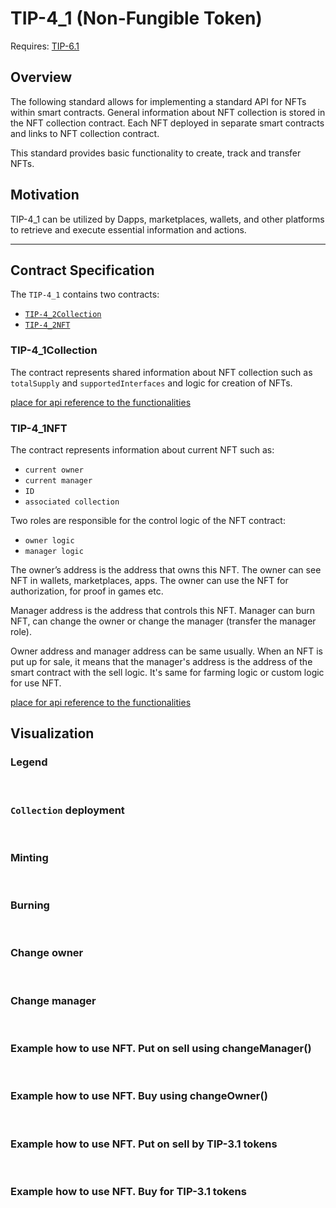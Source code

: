 # TIP-4_1 (Non-Fungible Token)

Requires: [TIP-6.1](./6.md)

## Overview

The following standard allows for implementing a standard API for NFTs within smart contracts. General information about NFT collection is stored in the NFT collection contract. Each NFT deployed in separate smart contracts and links to NFT collection contract.

This standard provides basic functionality to create, track and transfer NFTs.

## Motivation

TIP-4_1 can be utilized by Dapps, marketplaces, wallets, and other platforms to retrieve and execute essential information and actions.

---
## Contract Specification

The `TIP-4_1` contains two contracts:

- [ `TIP-4_2Collection` ](https://github.com/broxus/tip4/blob/master/contracts/TIP4_1/TIP4_1Collection.tsol)
- [ `TIP-4_2NFT` ](https://github.com/broxus/tip4/blob/master/contracts/TIP4_1/TIP4_1Nft.tsol)


### TIP-4_1Collection

The contract represents shared information about NFT collection such as `totalSupply` and `supportedInterfaces` and logic for creation of NFTs.

[place for api reference to the functionalities]()

### TIP-4_1NFT

The contract represents information about current NFT such as:

- `current owner`
- `current manager`
- `ID`
- `associated collection`

Two roles are responsible for the control logic of the NFT contract:

- `owner logic`
- `manager logic`

The owner’s address is the address that owns this NFT. The owner can see NFT in wallets, marketplaces, apps. The owner can use the NFT for authorization, for proof in games etc.

Manager address is the address that controls this NFT. Manager can burn NFT, can change the owner or change the manager (transfer the manager role).

Owner address and manager address can be same usually. When an NFT is put up for sale, it means that the manager's address is the address of the smart contract with the sell logic. It's same for farming logic or custom logic for use NFT.

[place for api reference to the functionalities]()

## Visualization

### Legend

<br/>
<ImgContainer src= '/img/legend1.svg' width="100%" altText="deployAccountOutput"/>

### `Collection` deployment

<br/>
<ImgContainer src= '/img/collection.svg' width="100%" altText="deployAccountOutput"/>

### Minting

<br/>
<ImgContainer src= '/img/mint.svg' width="100%" altText="deployAccountOutput"/>

### Burning

<br/>
<ImgContainer src= '/img/burn.svg' width="100%" altText="deployAccountOutput"/>

### Change owner

<br/>
<ImgContainer src= '/img/changeOwner.svg' width="100%" altText="deployAccountOutput"/>

### Change manager

<br/>
<ImgContainer src= '/img/changeManager.svg' width="100%" altText="deployAccountOutput"/>

### Example how to use NFT. Put on sell using changeManager()

<br/>
<ImgContainer src= '/img/sell.svg' width="100%" altText="deployAccountOutput"/>

### Example how to use NFT. Buy using changeOwner()

<br/>
<ImgContainer src= '/img/buy.svg' width="100%" altText="deployAccountOutput"/>

### Example how to use NFT. Put on sell by TIP-3.1 tokens

<br/>
<ImgContainer src= '/img/tip3sell.svg' width="100%" altText="deployAccountOutput"/>


### Example how to use NFT. Buy for TIP-3.1 tokens

<br/>
<ImgContainer src= '/img/tip3buy.svg' width="100%" altText="deployAccountOutput"/>

<script lang="ts" >
import { defineComponent, ref, onMounted } from "vue";
import ImgContainer from "../../.vitepress/theme/components/shared/BKDImgContainer.vue"

export default defineComponent({
  name: "Diagrams",
  components :{
    ImgContainer
  },
  setup() {
    return {
    };
  },
});

</script>